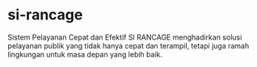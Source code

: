# si-rancage
Sistem Pelayanan Cepat dan Efektif SI RANCAGE menghadirkan solusi pelayanan publik yang tidak hanya cepat dan terampil, tetapi juga ramah lingkungan untuk masa depan yang lebih baik.
